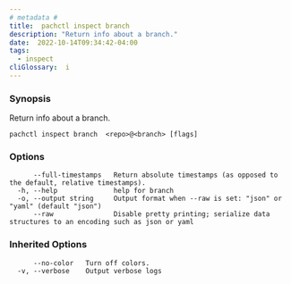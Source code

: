 ```yaml
---
# metadata # 
title:  pachctl inspect branch
description: "Return info about a branch."
date:  2022-10-14T09:34:42-04:00
tags:
  - inspect
cliGlossary:  i
---
```


### Synopsis

Return info about a branch.

```
pachctl inspect branch  <repo>@<branch> [flags]
```

### Options

```
      --full-timestamps   Return absolute timestamps (as opposed to the default, relative timestamps).
  -h, --help              help for branch
  -o, --output string     Output format when --raw is set: "json" or "yaml" (default "json")
      --raw               Disable pretty printing; serialize data structures to an encoding such as json or yaml
```

### Inherited Options

```
      --no-color   Turn off colors.
  -v, --verbose    Output verbose logs
```


